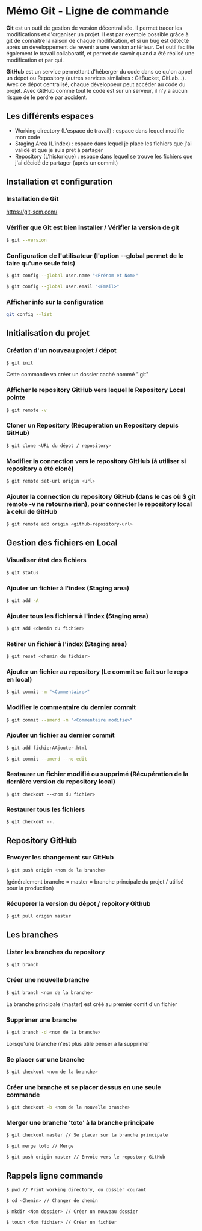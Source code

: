 # Mémo Git - Ligne de commande


**Git** est un outil de gestion de version décentralisée.
Il permet tracer les modifications et d'organiser un projet.
Il est par exemple possible grâce à git de connaître la raison de chaque modification, et si un bug est détecté après un developpement de revenir à une version antérieur.
Cet outil facilite également le travail collaboratif, et permet de savoir quand a été réalisé une modification et par qui.

**GitHub** est un service permettant d'héberger du code dans ce qu'on appel un dépot ou Repository (autres services similaires : GitBucket, GitLab...).
Avec ce dépot centralisé, chaque développeur peut accéder au code du projet.
Avec GitHub comme tout le code est sur un serveur, il n'y a aucun risque de le perdre par accident.




## Les différents espaces
* Working directory (L'espace de travail) : espace dans lequel modifie mon code
* Staging Area (L'index) : espace dans lequel je place les fichiers que j'ai validé et que je suis pret à partager
* Repository (L'historique) : espace dans lequel se trouve les fichiers que j'ai décidé de partager (après un commit)


## Installation et configuration 

### Installation de Git
https://git-scm.com/

### Vérifier que Git est bien installer / Vérifier la version de git
```bash
$ git --version
```

### Configuration de l'utilisateur (l'option --global permet de le faire qu'une seule fois)
```bash
$ git config --global user.name "<Prénom et Nom>"
```

```bash
$ git config --global user.email "<Email>"
```

### Afficher info sur la configuration 
```bash
git config --list
```




## Initialisation du projet

### Création d'un nouveau projet / dépot
```bash
$ git init
```
Cette commande va créer un dossier caché nommé ".git"

### Afficher le repository GitHub vers lequel le Repository Local pointe
```bash
$ git remote -v
```

### Cloner un Repository (Récupération un Repository depuis GitHub)
```bash
$ git clone <URL du dépot / repository>
```

### Modifier la connection vers le repository GitHub (à utiliser si repository a été cloné)
```bash
$ git remote set-url origin <url>
```

### Ajouter la connection du repository GitHub (dans le cas où $ git remote -v  ne retourne rien), pour connecter le repository local à celui de GitHub
```bash
$ git remote add origin <github-repository-url>
```



## Gestion des fichiers en Local
### Visualiser état des fichiers 
```bash
$ git status
```

### Ajouter un fichier à l'index (Staging area)
```bash
$ git add -A
```

### Ajouter tous les fichiers à l'index (Staging area)
```bash
$ git add <chemin du fichier>
```

### Retirer un fichier à l'index (Staging area)
```bash
$ git reset <chemin du fichier>
```

### Ajouter un fichier au repository (Le commit se fait sur le repo en local)
```bash
$ git commit -m "<Commentaire>"
```

### Modifier le commentaire du dernier commit
```bash
$ git commit --amend -m "<Commentaire modifié>"
```

### Ajouter un fichier au dernier commit
```bash
$ git add fichierAAjouter.html
```
```bash
$ git commit --amend --no-edit
```

### Restaurer un fichier modifié ou supprimé (Récupération de la dernière version du repository local)
```
$ git checkout --<nom du fichier>
```

### Restaurer tous les fichiers
```
$ git checkout --.
```


## Repository GitHub
### Envoyer les changement sur GitHub
```bash
$ git push origin <nom de la branche> 
```
(généralement branche = master = branche principale du projet / utilisé pour la production)

### Récuperer la version du dépot / repoitory Github
```bash
$ git pull origin master
```
 
 
## Les branches
### Lister les branches du repository
```bash
$ git branch
```

### Créer une nouvelle branche
```bash
$ git branch <nom de la branche>
``` 
La branche principale (master) est créé au premier comit d'un fichier

### Supprimer une branche
```bash
$ git branch -d <nom de la branche>
```
Lorsqu'une branche n'est plus utile penser à la supprimer

### Se placer sur une branche
```bash
$ git checkout <nom de la branche>
```

### Créer une branche et se placer dessus en une seule commande
```bash
$ git checkout -b <nom de la nouvelle branche>
```

### Merger une branche 'toto' à la branche principale
```bash
$ git checkout master // Se placer sur la branche principale
```

```bash
$ git merge toto // Merge
``` 

```bash
$ git push origin master // Envoie vers le repostory GitHub
```


## Rappels ligne commande
```bash 
$ pwd // Print working directory, ou dossier courant
``` 

```bash
$ cd <Chemin> // Changer de chemin
``` 

```bash
$ mkdir <Nom dossier> // Créer un nouveau dossier
``` 

```bash
$ touch <Nom fichier> // Créer un fichier
``` 

